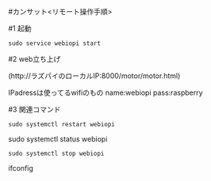#カンサット<リモート操作手順>

#1 起動
```
sudo service webiopi start
```
#2 web立ち上げ

(http://ラズパイのローカルIP:8000/motor/motor.html)

IPadressは使ってるwifiのもの
name:webiopi
pass:raspberry


#3 関連コマンド
```
sudo systemctl restart webiopi
```
sudo systemctl status webiopi
```
sudo systemctl stop webiopi
```
ifconfig
```
